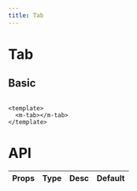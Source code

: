 ```yaml
---
title: Tab
---
```


# Tab

## Basic

```vue demo

<template>
  <m-tab></m-tab>
</template>

```


# API

| Props       | Type        |  Desc       | Default |
| ----------- | ----------- | ----------- | ------  |
